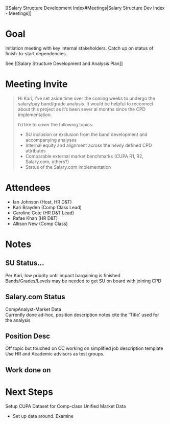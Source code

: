 [[Salary Structure Development Index#Meetings|Salary Structure Dev Index - Meetings]]
# Goal
Initiation meeting with key internal stakeholders. Catch up on status of finish-to-start dependencies.  

See  [[Salary Structure Development and Analysis Plan]]
# Meeting Invite

>Hi Kari,
>I’ve set aside time over the coming weeks to undergo the salary/pay band/grade analysis. It would be helpful to reconnect about this project as it’s been sever al months since the CPD implementation.
>
>I’d like to cover the following topics:
> - SU inclusion or exclusion from the band development and accompanying analyses
> - Internal equity and alignment across the newly defined CPD attributes
> - Comparable external market benchmarks (CUPA R1, R2, Salary.com, others?)
> - Status of the Salary.com implementation

# Attendees
- Ian Johnson (Host, HR D&T)
- Kari Brayden (Comp Class Lead) 
- Caroline Cote (HR D&T Lead)
-  Rafae Khan (HR D&T)
-  Allison New (Comp Class)

# Notes
## SU Status... 
Per Kari, low priority until impact bargaining is finished
Bands/Grades/Levels may be needed to get SU on board with joining CPD

## Salary.com Status
CompAnalyst-Market Data    
Currently done ad-hoc, position description notes cite the 'Title' used for the analysis

## Position Desc
Off topic but touched on
CC working on simplified job description template
Use HR and Academic advisors as test groups. 

## Work done on 

# Next Steps 

Setup CUPA Dataset for Comp-class
Unified Market Data   
- Set up data around.
Examine 

